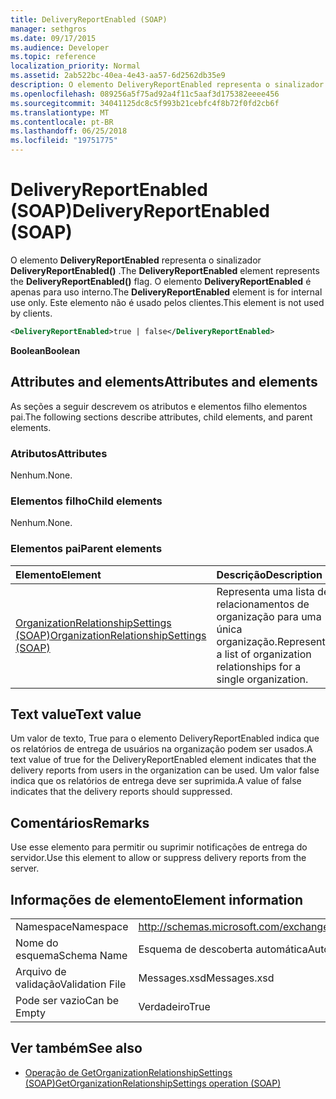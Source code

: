 ```yaml
---
title: DeliveryReportEnabled (SOAP)
manager: sethgros
ms.date: 09/17/2015
ms.audience: Developer
ms.topic: reference
localization_priority: Normal
ms.assetid: 2ab522bc-40ea-4e43-aa57-6d2562db35e9
description: O elemento DeliveryReportEnabled representa o sinalizador DeliveryReportEnabled(). O elemento DeliveryReportEnabled é apenas para uso interno. Este elemento não é usado pelos clientes.
ms.openlocfilehash: 089256a5f75ad92a4f11c5aaf3d175382eeee456
ms.sourcegitcommit: 34041125dc8c5f993b21cebfc4f8b72f0fd2cb6f
ms.translationtype: MT
ms.contentlocale: pt-BR
ms.lasthandoff: 06/25/2018
ms.locfileid: "19751775"
---
```

# <a name="deliveryreportenabled-soap"></a><span data-ttu-id="3f7d0-105">DeliveryReportEnabled (SOAP)</span><span class="sxs-lookup"><span data-stu-id="3f7d0-105">DeliveryReportEnabled (SOAP)</span></span>

<span data-ttu-id="3f7d0-106">O elemento **DeliveryReportEnabled** representa o sinalizador **DeliveryReportEnabled()** .</span><span class="sxs-lookup"><span data-stu-id="3f7d0-106">The **DeliveryReportEnabled** element represents the **DeliveryReportEnabled()** flag.</span></span> <span data-ttu-id="3f7d0-107">O elemento **DeliveryReportEnabled** é apenas para uso interno.</span><span class="sxs-lookup"><span data-stu-id="3f7d0-107">The **DeliveryReportEnabled** element is for internal use only.</span></span> <span data-ttu-id="3f7d0-108">Este elemento não é usado pelos clientes.</span><span class="sxs-lookup"><span data-stu-id="3f7d0-108">This element is not used by clients.</span></span> 
  
```XML
<DeliveryReportEnabled>true | false</DeliveryReportEnabled>
```

 <span data-ttu-id="3f7d0-109">**Boolean**</span><span class="sxs-lookup"><span data-stu-id="3f7d0-109">**Boolean**</span></span>
## <a name="attributes-and-elements"></a><span data-ttu-id="3f7d0-110">Attributes and elements</span><span class="sxs-lookup"><span data-stu-id="3f7d0-110">Attributes and elements</span></span>

<span data-ttu-id="3f7d0-111">As seções a seguir descrevem os atributos e elementos filho elementos pai.</span><span class="sxs-lookup"><span data-stu-id="3f7d0-111">The following sections describe attributes, child elements, and parent elements.</span></span>
  
### <a name="attributes"></a><span data-ttu-id="3f7d0-112">Atributos</span><span class="sxs-lookup"><span data-stu-id="3f7d0-112">Attributes</span></span>

<span data-ttu-id="3f7d0-113">Nenhum.</span><span class="sxs-lookup"><span data-stu-id="3f7d0-113">None.</span></span>
  
### <a name="child-elements"></a><span data-ttu-id="3f7d0-114">Elementos filho</span><span class="sxs-lookup"><span data-stu-id="3f7d0-114">Child elements</span></span>

<span data-ttu-id="3f7d0-115">Nenhum.</span><span class="sxs-lookup"><span data-stu-id="3f7d0-115">None.</span></span>
  
### <a name="parent-elements"></a><span data-ttu-id="3f7d0-116">Elementos pai</span><span class="sxs-lookup"><span data-stu-id="3f7d0-116">Parent elements</span></span>

|<span data-ttu-id="3f7d0-117">**Elemento**</span><span class="sxs-lookup"><span data-stu-id="3f7d0-117">**Element**</span></span>|<span data-ttu-id="3f7d0-118">**Descrição**</span><span class="sxs-lookup"><span data-stu-id="3f7d0-118">**Description**</span></span>|
|:-----|:-----|
|[<span data-ttu-id="3f7d0-119">OrganizationRelationshipSettings (SOAP)</span><span class="sxs-lookup"><span data-stu-id="3f7d0-119">OrganizationRelationshipSettings (SOAP)</span></span>](organizationrelationshipsettings-soap.md) <br/> |<span data-ttu-id="3f7d0-120">Representa uma lista de relacionamentos de organização para uma única organização.</span><span class="sxs-lookup"><span data-stu-id="3f7d0-120">Represents a list of organization relationships for a single organization.</span></span>  <br/> |
   
## <a name="text-value"></a><span data-ttu-id="3f7d0-121">Text value</span><span class="sxs-lookup"><span data-stu-id="3f7d0-121">Text value</span></span>

<span data-ttu-id="3f7d0-122">Um valor de texto, True para o elemento DeliveryReportEnabled indica que os relatórios de entrega de usuários na organização podem ser usados.</span><span class="sxs-lookup"><span data-stu-id="3f7d0-122">A text value of true for the DeliveryReportEnabled element indicates that the delivery reports from users in the organization can be used.</span></span> <span data-ttu-id="3f7d0-123">Um valor false indica que os relatórios de entrega deve ser suprimida.</span><span class="sxs-lookup"><span data-stu-id="3f7d0-123">A value of false indicates that the delivery reports should suppressed.</span></span>
  
## <a name="remarks"></a><span data-ttu-id="3f7d0-124">Comentários</span><span class="sxs-lookup"><span data-stu-id="3f7d0-124">Remarks</span></span>

<span data-ttu-id="3f7d0-125">Use esse elemento para permitir ou suprimir notificações de entrega do servidor.</span><span class="sxs-lookup"><span data-stu-id="3f7d0-125">Use this element to allow or suppress delivery reports from the server.</span></span>
  
## <a name="element-information"></a><span data-ttu-id="3f7d0-126">Informações de elemento</span><span class="sxs-lookup"><span data-stu-id="3f7d0-126">Element information</span></span>

|||
|:-----|:-----|
|<span data-ttu-id="3f7d0-127">Namespace</span><span class="sxs-lookup"><span data-stu-id="3f7d0-127">Namespace</span></span>  <br/> |http://schemas.microsoft.com/exchange/2010/Autodiscover  <br/> |
|<span data-ttu-id="3f7d0-128">Nome do esquema</span><span class="sxs-lookup"><span data-stu-id="3f7d0-128">Schema Name</span></span>  <br/> |<span data-ttu-id="3f7d0-129">Esquema de descoberta automática</span><span class="sxs-lookup"><span data-stu-id="3f7d0-129">Autodiscover schema</span></span>  <br/> |
|<span data-ttu-id="3f7d0-130">Arquivo de validação</span><span class="sxs-lookup"><span data-stu-id="3f7d0-130">Validation File</span></span>  <br/> |<span data-ttu-id="3f7d0-131">Messages.xsd</span><span class="sxs-lookup"><span data-stu-id="3f7d0-131">Messages.xsd</span></span>  <br/> |
|<span data-ttu-id="3f7d0-132">Pode ser vazio</span><span class="sxs-lookup"><span data-stu-id="3f7d0-132">Can be Empty</span></span>  <br/> |<span data-ttu-id="3f7d0-133">Verdadeiro</span><span class="sxs-lookup"><span data-stu-id="3f7d0-133">True</span></span>  <br/> |
   
## <a name="see-also"></a><span data-ttu-id="3f7d0-134">Ver também</span><span class="sxs-lookup"><span data-stu-id="3f7d0-134">See also</span></span>

- [<span data-ttu-id="3f7d0-135">Operação de GetOrganizationRelationshipSettings (SOAP)</span><span class="sxs-lookup"><span data-stu-id="3f7d0-135">GetOrganizationRelationshipSettings operation (SOAP)</span></span>](getorganizationrelationshipsettings-operation-soap.md)

